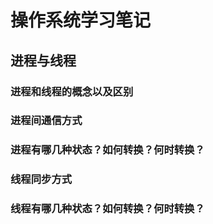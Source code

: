 # 操作系统学习笔记

## 进程与线程

### 进程和线程的概念以及区别

### 进程间通信方式

### 进程有哪几种状态？如何转换？何时转换？

### 线程同步方式

### 线程有哪几种状态？如何转换？何时转换？



